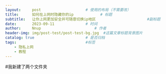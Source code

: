 ```yaml
---
layout:     post   				    # 使用的布局（不需要改）
title:      如何在上网时隐藏你的ip			# 标题 
subtitle:   让你上网更加安全并可随意切换ip地区                       #副标题
date:       2023-09-11 				# 时间
author:     Nnup 						# 作者
header-img: img/post-test/post-test-bg.jpg	#这篇文章标题背景图片
catalog: true 						# 是否归档
tags:								#标签
    - 隐私上网
    - 教程
---
```


#我新建了两个文件夹